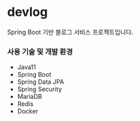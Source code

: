 # devlog

Spring Boot 기반 블로그 서비스 프로젝트입니다.

### 사용 기술 및 개발 환경

- Java11
- Spring Boot
- Spring Data JPA
- Spring Security
- MariaDB
- Redis
- Docker
